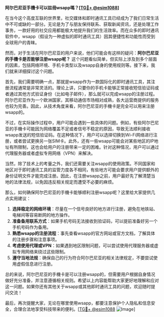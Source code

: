 **阿尔巴尼亚手機卡可以註冊wsapp嗎？[[TG💪+ @esim1088](https://t.me/s/esim1088)]**

在当今这个高度互联的世界里，社交媒体和即时通讯工具已经成为了我们日常生活中不可或缺的一部分。无论是为了与朋友保持联系、获取新闻资讯，还是处理工作事务，一款好用的社交应用都能极大地提升我们的生活效率。而在众多的即时通讯软件中，wsapp（假设为一种虚拟的即时通讯工具）因其便捷性和功能性而受到全球用户的青睐。

然而，对于生活在阿尔巴尼亚的用户来说，他们可能会有这样的疑问：**阿尔巴尼亚的手機卡是否能够注册wsapp呢？** 这个问题看似简单，但实际上涉及到多个层面的因素，包括网络环境、手机卡类型以及wsapp自身的使用规则等。接下来，我们就来详细探讨这个问题。

首先，我们需要明确一点，那就是wsapp作为一款国际化的即时通讯工具，其注册流程通常是非常灵活的。理论上讲，只要你的手机卡能够正常接收短信验证码或者通过其他方式验证身份（比如电子邮件），那么就可以完成wsapp的注册过程。阿尔巴尼亚作为一个欧洲国家，其移动通信市场相对成熟，各大运营商提供的服务也较为完善。因此，从技术角度来看，阿尔巴尼亚的手機卡是完全可以用来注册wsapp的。

不过，在实际操作过程中，用户可能会遇到一些具体的问题。例如，有些阿尔巴尼亚的手機卡可能因为网络覆盖不足或者信号不稳定的原因，导致无法顺利接收wsapp发送的短信验证码。在这种情况下，用户可以选择切换到Wi-Fi网络进行注册，或者尝试更换另一张SIM卡。此外，还有一些wsapp可能会对某些地区的IP地址有所限制，这也会给用户的注册带来一定的困难。针对这种情况，用户可以通过代理服务器或者虚拟专用网络（VPN）来解决。

当然，除了技术上的考量之外，我们还需要关注wsapp的使用政策。不同国家和地区对于即时通讯工具的监管力度各不相同，有些地方可能会要求用户提供额外的身份证明文件才能完成注册。因此，在注册wsapp之前，用户最好先了解清楚当地的法律法规，以免因违反相关规定而遭受不必要的麻烦。

那么，如何确保阿尔巴尼亚的手機卡能够顺利注册wsapp呢？这里给大家提供几点实用建议：

1. **选择稳定的网络环境**：尽量在一个信号良好的地方进行注册，避免在地铁站、电梯间等容易断网的地方操作。
2. **准备备用联系方式**：如果手机号码无法接收到验证码，可以提前准备好另一个手机号码作为备用。
3. **熟悉wsapp的注册流程**：事先查看wsapp的官方网站或官方文档，了解具体的注册步骤和注意事项。
4. **考虑使用代理或VPN**：如果遇到地区限制问题，可以尝试使用代理服务器或虚拟专用网络来绕过这些限制。
5. **遵守当地法规**：确保自己的行为符合阿尔巴尼亚的相关法律规定，不要尝试使用虚假信息进行注册。

总的来说，阿尔巴尼亚的手機卡是可以注册wsapp的，但需要用户根据自身情况做好充分准备，并注意遵循相关规则。希望以上内容能帮助大家更好地理解和应对这一问题。如果你还有其他关于wsapp或其他即时通讯工具的问题，欢迎随时提问交流！

最后，再次提醒大家，无论在哪里使用wsapp，都要注意保护个人隐私和信息安全，合理合法地享受科技带来的便利。[[TG💪+ @esim1088](https://t.me/s/esim1088) ![Image](https://i.postimg.cc/4NQfJmqS/Snipaste-2025-05-13-00-14-12.png)]